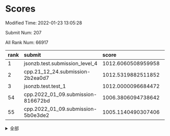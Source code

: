 # Scores

Modified Time: 2022-01-23 13:05:28

Submit Num: 207

All Rank Num: 66917

| rank |               submit               |       score        |       sigma        | pk_num |
| :--- | :--------------------------------- | :----------------- | :----------------- | :----- |
| 1    | jsonzb.test.submission_level_4     | 1012.6060508959958 | 0.8030403156488131 | 1291   |
| 2    | cpp.21_12_24.submission-2b2ea0d7   | 1012.5319882511852 | 0.7973308893475604 | 1293   |
| 3    | jsonzb.test.test_1                 | 1012.0000096684472 | 0.7925139480323231 | 1292   |
| 54   | cpp.2022_01_09.submission-816672bd | 1006.3806094738642 | 0.7522904408420146 | 1293   |
| 55   | cpp.2022_01_09.submission-5b0e3de2 | 1005.1140490307406 | 0.7146838681824966 | 1295   |


<details>
<summary>全部</summary>

| rank |                 submit                 |       score        |       sigma        | pk_num |
| :--- | :------------------------------------- | :----------------- | :----------------- | :----- |
| 1    | jsonzb.test.submission_level_4         | 1012.6060508959958 | 0.8030403156488131 | 1291   |
| 2    | cpp.21_12_24.submission-2b2ea0d7       | 1012.5319882511852 | 0.7973308893475604 | 1293   |
| 3    | jsonzb.test.test_1                     | 1012.0000096684472 | 0.7925139480323231 | 1292   |
| 4    | gobigger.level_3.submission_level_3_26 | 1011.8315377940352 | 0.7734875197484998 | 1296   |
| 5    | gobigger.level_3.submission_level_3_23 | 1011.3947397257593 | 0.7748036498082573 | 1288   |
| 6    | gobigger.level_3.submission_level_3_38 | 1011.3921615819145 | 0.7551663807375362 | 1293   |
| 7    | gobigger.level_3.submission_level_3_15 | 1011.2360144799168 | 0.8012674617571419 | 1287   |
| 8    | gobigger.level_3.submission_level_3_37 | 1011.2230711283862 | 0.7728716479192257 | 1290   |
| 9    | gobigger.level_3.submission_level_3_35 | 1011.1840469951112 | 0.793328876613079  | 1292   |
| 10   | gobigger.level_3.submission_level_3_49 | 1011.1257093319208 | 0.7891312314125813 | 1292   |
| 11   | gobigger.level_3.submission_level_3_8  | 1010.9988534460786 | 0.7524424266852829 | 1286   |
| 12   | gobigger.level_3.submission_level_3_32 | 1010.8838868669003 | 0.7984430500622962 | 1291   |
| 13   | gobigger.level_3.submission_level_3_31 | 1010.8216336804303 | 0.7526085395107885 | 1290   |
| 14   | gobigger.level_3.submission_level_3_22 | 1010.7198910138094 | 0.7637891958588222 | 1292   |
| 15   | gobigger.level_3.submission_level_3_29 | 1010.685779124082  | 0.7733175708107218 | 1296   |
| 16   | gobigger.level_3.submission_level_3_4  | 1010.6251114720081 | 0.7705534523597396 | 1294   |
| 17   | gobigger.level_3.submission_level_3_13 | 1010.5971360901776 | 0.7660617458083607 | 1295   |
| 18   | gobigger.level_3.submission_level_3_36 | 1010.4232409437399 | 0.7817966483163975 | 1294   |
| 19   | gobigger.level_3.submission_level_3_16 | 1010.3429020270049 | 0.7686488504481415 | 1297   |
| 20   | gobigger.level_3.submission_level_3_43 | 1010.3361174929294 | 0.7716203542369968 | 1292   |
| 21   | gobigger.level_3.submission_level_3_5  | 1010.281211543354  | 0.7557156082132296 | 1295   |
| 22   | gobigger.level_3.submission_level_3_20 | 1010.2724342875521 | 0.7638794324203677 | 1289   |
| 23   | gobigger.level_3.submission_level_3_44 | 1010.2574337623647 | 0.7488917855444268 | 1292   |
| 24   | gobigger.level_3.submission_level_3_6  | 1010.2366871695804 | 0.779795950680662  | 1294   |
| 25   | gobigger.level_3.submission_level_3_21 | 1010.1999535710313 | 0.793463282661578  | 1294   |
| 26   | gobigger.level_3.submission_level_3_10 | 1010.1955378471567 | 0.7738895696111402 | 1291   |
| 27   | gobigger.level_3.submission_level_3_41 | 1010.1218412079029 | 0.7399896192764732 | 1296   |
| 28   | gobigger.level_3.submission_level_3_47 | 1010.0794110368992 | 0.7546055312846711 | 1296   |
| 29   | gobigger.level_3.submission_level_3_30 | 1010.07382728262   | 0.7443431445183114 | 1299   |
| 30   | gobigger.level_3.submission_level_3_28 | 1010.0483094081004 | 0.7391792765049082 | 1295   |
| 31   | gobigger.level_3.submission_level_3_39 | 1010.0074974381257 | 0.7660504756565005 | 1297   |
| 32   | gobigger.level_3.submission_level_3_45 | 1009.9727500343503 | 0.7551982437411617 | 1299   |
| 33   | gobigger.level_3.submission_level_3_48 | 1009.9464390518364 | 0.7486369809529795 | 1292   |
| 34   | gobigger.level_3.submission_level_3_9  | 1009.876039104531  | 0.7741766519424496 | 1296   |
| 35   | gobigger.level_3.submission_level_3_7  | 1009.8100250317491 | 0.7534380896424407 | 1290   |
| 36   | gobigger.level_3.submission_level_3_17 | 1009.806987480499  | 0.7521258146472762 | 1291   |
| 37   | gobigger.level_3.submission_level_3_24 | 1009.8001900407852 | 0.751212592040835  | 1296   |
| 38   | gobigger.level_3.submission_level_3_34 | 1009.7958266666197 | 0.7590630695445689 | 1290   |
| 39   | gobigger.level_3.submission_level_3_46 | 1009.7211428908166 | 0.7406784996855547 | 1294   |
| 40   | gobigger.level_3.submission_level_3_11 | 1009.707772674052  | 0.7524918809338631 | 1287   |
| 41   | gobigger.level_3.submission_level_3_12 | 1009.6089362753816 | 0.7578790840463611 | 1293   |
| 42   | gobigger.level_3.submission_level_3_18 | 1009.2842753192384 | 0.7561845862382807 | 1290   |
| 43   | gobigger.level_3.submission_level_3_14 | 1009.234136479827  | 0.7561388551939409 | 1293   |
| 44   | gobigger.level_3.submission_level_3_40 | 1009.2023859760602 | 0.7704979075174226 | 1294   |
| 45   | gobigger.level_3.submission_level_3_27 | 1009.0614333001699 | 0.757608572763303  | 1292   |
| 46   | gobigger.level_3.submission_level_3_19 | 1009.0085786393495 | 0.7326486225201448 | 1289   |
| 47   | gobigger.level_3.submission_level_3_33 | 1008.7633112020338 | 0.7681479391011349 | 1287   |
| 48   | gobigger.level_3.submission_level_3_1  | 1008.744007344191  | 0.7466249602145003 | 1293   |
| 49   | gobigger.level_3.submission_level_3_0  | 1008.5739202099583 | 0.7378301788635242 | 1293   |
| 50   | gobigger.level_3.submission_level_3_25 | 1008.52614135359   | 0.7357422502219768 | 1293   |
| 51   | gobigger.level_3.submission_level_3_42 | 1008.211964691414  | 0.7461341339442146 | 1289   |
| 52   | gobigger.level_3.submission_level_3_2  | 1008.114527963408  | 0.7490993770111961 | 1297   |
| 53   | gobigger.level_3.submission_level_3_3  | 1008.0371680745711 | 0.7233098422849218 | 1297   |
| 54   | cpp.2022_01_09.submission-816672bd     | 1006.3806094738642 | 0.7522904408420146 | 1293   |
| 55   | cpp.2022_01_09.submission-5b0e3de2     | 1005.1140490307406 | 0.7146838681824966 | 1295   |
| 56   | gobigger.level_1.submission_level_1_7  | 1004.7562435700901 | 0.7088180137367784 | 1287   |
| 57   | gobigger.level_1.submission_level_1_23 | 1004.656459772409  | 0.731167703795232  | 1291   |
| 58   | gobigger.level_1.submission_level_1_9  | 1004.5729327047417 | 0.7174494597150972 | 1297   |
| 59   | gobigger.level_1.submission_level_1_12 | 1004.4891518678106 | 0.7149398086890706 | 1293   |
| 60   | gobigger.level_1.submission_level_1_10 | 1004.1283869627042 | 0.7255997284225658 | 1293   |
| 61   | gobigger.level_1.submission_level_1_24 | 1003.9990368686764 | 0.7007997702824101 | 1295   |
| 62   | gobigger.level_1.submission_level_1_28 | 1003.9872766328726 | 0.7194635834861662 | 1294   |
| 63   | gobigger.level_1.submission_level_1_39 | 1003.956474458873  | 0.7328618198065117 | 1292   |
| 64   | gobigger.level_1.submission_level_1_21 | 1003.935611102287  | 0.7267530421020164 | 1295   |
| 65   | gobigger.level_1.submission_level_1_11 | 1003.8939086085835 | 0.7310384371175064 | 1285   |
| 66   | gobigger.level_1.submission_level_1_43 | 1003.7674314005799 | 0.7143020738464899 | 1296   |
| 67   | gobigger.level_1.submission_level_1_3  | 1003.7616231681209 | 0.731722217800922  | 1294   |
| 68   | gobigger.level_1.submission_level_1_42 | 1003.7322409701759 | 0.715596754456275  | 1294   |
| 69   | gobigger.level_1.submission_level_1_26 | 1003.7186660129289 | 0.7248866929897487 | 1293   |
| 70   | gobigger.level_1.submission_level_1_35 | 1003.6300128905225 | 0.7078153822104226 | 1291   |
| 71   | gobigger.level_1.submission_level_1_32 | 1003.5537521706298 | 0.7115780060535674 | 1289   |
| 72   | gobigger.level_1.submission_level_1_34 | 1003.5081975793557 | 0.7287839734514385 | 1294   |
| 73   | gobigger.level_1.submission_level_1_48 | 1003.4877309181934 | 0.713584476918765  | 1294   |
| 74   | gobigger.level_1.submission_level_1_45 | 1003.322174197401  | 0.7207654508010659 | 1292   |
| 75   | gobigger.level_1.submission_level_1_13 | 1003.2635831423888 | 0.7274551557273863 | 1294   |
| 76   | gobigger.level_1.submission_level_1_19 | 1003.2559435531815 | 0.7136408692056304 | 1294   |
| 77   | gobigger.level_1.submission_level_1_6  | 1003.2000432160233 | 0.716808723960804  | 1295   |
| 78   | gobigger.level_1.submission_level_1_38 | 1003.1851153803166 | 0.7143583705179275 | 1293   |
| 79   | gobigger.level_1.submission_level_1_14 | 1003.145351584435  | 0.7246496237861633 | 1298   |
| 80   | gobigger.level_1.submission_level_1_47 | 1003.1377607797519 | 0.7118548199322562 | 1293   |
| 81   | gobigger.level_1.submission_level_1_33 | 1003.0963067508306 | 0.7067331368609612 | 1294   |
| 82   | gobigger.level_1.submission_level_1_44 | 1003.0765362917725 | 0.7110336012537095 | 1292   |
| 83   | gobigger.level_1.submission_level_1_29 | 1003.0662252808653 | 0.7159112400804007 | 1295   |
| 84   | gobigger.level_1.submission_level_1_20 | 1003.0365152358842 | 0.7161622523552943 | 1295   |
| 85   | gobigger.level_1.submission_level_1_1  | 1002.9991637467114 | 0.7238855397472383 | 1296   |
| 86   | gobigger.level_1.submission_level_1_31 | 1002.9612204153976 | 0.7104192228216452 | 1298   |
| 87   | gobigger.level_1.submission_level_1_25 | 1002.9316225915424 | 0.7166860238728945 | 1297   |
| 88   | gobigger.level_1.submission_level_1_36 | 1002.902432229337  | 0.7126853775878199 | 1294   |
| 89   | gobigger.level_1.submission_level_1_22 | 1002.870061038745  | 0.717042656989063  | 1293   |
| 90   | gobigger.level_1.submission_level_1_18 | 1002.8400690781436 | 0.7141242790008071 | 1293   |
| 91   | gobigger.level_1.submission_level_1_4  | 1002.820879695435  | 0.7193946807561932 | 1294   |
| 92   | gobigger.level_1.submission_level_1_46 | 1002.7840979382023 | 0.7241190790280094 | 1296   |
| 93   | gobigger.level_1.submission_level_1_27 | 1002.7728770975608 | 0.706126776614725  | 1290   |
| 94   | gobigger.level_1.submission_level_1_40 | 1002.7645206304833 | 0.7119341029823717 | 1295   |
| 95   | gobigger.level_1.submission_level_1_2  | 1002.7517668834479 | 0.7140016499722863 | 1288   |
| 96   | gobigger.level_1.submission_level_1_16 | 1002.5490637594158 | 0.7145820236993511 | 1297   |
| 97   | gobigger.level_1.submission_level_1_17 | 1002.5489908409406 | 0.7158610320815557 | 1290   |
| 98   | gobigger.level_1.submission_level_1_49 | 1002.5439208992009 | 0.7069682828994146 | 1290   |
| 99   | gobigger.level_1.submission_level_1_37 | 1002.4343041996651 | 0.7127438140647645 | 1289   |
| 100  | gobigger.level_1.submission_level_1_30 | 1002.2944626065947 | 0.7126208644312712 | 1295   |
| 101  | gobigger.level_1.submission_level_1_15 | 1002.2814711417587 | 0.7038156496453319 | 1292   |
| 102  | gobigger.level_1.submission_level_1_8  | 1002.2554006875032 | 0.7120560363320415 | 1289   |
| 103  | gobigger.level_1.submission_level_1_41 | 1002.2450286373071 | 0.7101100843821017 | 1294   |
| 104  | gobigger.level_1.submission_level_1_5  | 1001.9600807576517 | 0.7136326449194951 | 1299   |
| 105  | gobigger.level_1.submission_level_1_0  | 1001.7828876427257 | 0.7005026170195163 | 1288   |
| 106  | gobigger.random.submission_random_13   | 996.9399163584374  | 0.7049673484405522 | 1288   |
| 107  | gobigger.random.submission_random_22   | 996.8906791472103  | 0.7127225611194027 | 1293   |
| 108  | gobigger.random.submission_random_40   | 996.7028808532475  | 0.7105677539516808 | 1294   |
| 109  | gobigger.random.submission_random_33   | 996.6424886053982  | 0.7067873241993214 | 1292   |
| 110  | gobigger.random.submission_random_1    | 996.6390387113936  | 0.6979385060586669 | 1294   |
| 111  | gobigger.random.submission_random_47   | 996.6341935207148  | 0.7095914984234226 | 1292   |
| 112  | gobigger.random.submission_random_15   | 996.4324290649187  | 0.6975273050753882 | 1293   |
| 113  | gobigger.random.submission_random_27   | 996.3749521878324  | 0.7015998469568075 | 1293   |
| 114  | gobigger.random.submission_random_46   | 996.3587468741085  | 0.7056431010416558 | 1294   |
| 115  | gobigger.random.submission_random_10   | 996.2773832326145  | 0.7142218265304501 | 1293   |
| 116  | gobigger.random.submission_random_16   | 996.2487722045757  | 0.7286935999299543 | 1293   |
| 117  | gobigger.random.submission_random_28   | 996.2440083514239  | 0.7212890490572581 | 1297   |
| 118  | gobigger.random.submission_random_12   | 996.2433882776285  | 0.7087476314841116 | 1291   |
| 119  | gobigger.random.submission_random_38   | 996.2249965862528  | 0.7049237532433618 | 1286   |
| 120  | gobigger.random.submission_random_45   | 996.210133776098   | 0.7179024476393494 | 1296   |
| 121  | gobigger.random.submission_random_41   | 996.1393458702424  | 0.7093442511581404 | 1296   |
| 122  | gobigger.random.submission_random_30   | 996.0891934125365  | 0.7131649725899244 | 1297   |
| 123  | gobigger.random.submission_random_4    | 996.0807158988298  | 0.710813637484028  | 1289   |
| 124  | gobigger.random.submission_random_31   | 996.0750711849238  | 0.7023305160268648 | 1295   |
| 125  | gobigger.random.submission_random_35   | 996.0575409953227  | 0.7147484181793483 | 1297   |
| 126  | gobigger.random.submission_random_36   | 996.0446594893273  | 0.7258252068688739 | 1290   |
| 127  | gobigger.random.submission_random_19   | 995.9929120887551  | 0.7168075233153093 | 1293   |
| 128  | gobigger.random.submission_random_5    | 995.9924317175753  | 0.7034619283347632 | 1293   |
| 129  | gobigger.random.submission_random_37   | 995.9715460743466  | 0.7088570315044137 | 1296   |
| 130  | gobigger.random.submission_random_42   | 995.8885360499123  | 0.709190114828559  | 1295   |
| 131  | gobigger.random.submission_random_23   | 995.8691202859355  | 0.7095914109560716 | 1294   |
| 132  | gobigger.random.submission_random_18   | 995.849601631962   | 0.708154310963872  | 1291   |
| 133  | gobigger.random.submission_random_43   | 995.6939371625506  | 0.7120347544500832 | 1294   |
| 134  | gobigger.random.submission_random_14   | 995.6213042637055  | 0.6959965423872425 | 1295   |
| 135  | gobigger.random.submission_random_44   | 995.6056210589804  | 0.7221437305407047 | 1290   |
| 136  | gobigger.random.submission_random_9    | 995.5783661939114  | 0.7247659654707967 | 1297   |
| 137  | gobigger.random.submission_random_8    | 995.5485821207493  | 0.7248326099017138 | 1295   |
| 138  | gobigger.random.submission_random_11   | 995.5135894927674  | 0.7225348346191108 | 1291   |
| 139  | gobigger.random.submission_random_34   | 995.4291326069323  | 0.7281638337515981 | 1295   |
| 140  | gobigger.random.submission_random_3    | 995.4112014630791  | 0.7017550772863944 | 1290   |
| 141  | gobigger.random.submission_random_32   | 995.3701336586843  | 0.6924151158369773 | 1290   |
| 142  | gobigger.random.submission_random_25   | 995.3583481628681  | 0.718811154254914  | 1297   |
| 143  | gobigger.random.submission_random_48   | 995.3109849095649  | 0.7050248682571887 | 1293   |
| 144  | gobigger.random.submission_random_20   | 995.2945763797038  | 0.7250220609293607 | 1295   |
| 145  | gobigger.random.submission_random_21   | 995.2248405970214  | 0.7230469871592067 | 1292   |
| 146  | gobigger.random.submission_random_6    | 995.1422072889924  | 0.696847545466918  | 1293   |
| 147  | gobigger.random.submission_random_24   | 995.0069591141281  | 0.7197024551109211 | 1292   |
| 148  | gobigger.random.submission_random_17   | 994.9828044789748  | 0.7161600896458331 | 1290   |
| 149  | gobigger.random.submission_random_26   | 994.9321066492254  | 0.6946204180789259 | 1298   |
| 150  | gobigger.random.submission_random_2    | 994.8231155933494  | 0.7165968242443638 | 1291   |
| 151  | gobigger.random.submission_random_29   | 994.7614459925429  | 0.7215479186183135 | 1294   |
| 152  | gobigger.random.submission_random_7    | 994.7460153853378  | 0.7169201602750711 | 1291   |
| 153  | gobigger.random.submission_random_0    | 994.7220975258671  | 0.7222506438645847 | 1295   |
| 154  | gobigger.random.submission_random_39   | 993.9288095149878  | 0.7184221499837826 | 1292   |
| 155  | gobigger.level_2.submission_level_2_32 | 993.7631601587273  | 0.7242713836780956 | 1292   |
| 156  | gobigger.random.submission_random_49   | 993.7101488248488  | 0.7099530503132813 | 1292   |
| 157  | gobigger.level_2.submission_level_2_20 | 993.3933149208247  | 0.7310696624617105 | 1294   |
| 158  | gobigger.level_2.submission_level_2_2  | 993.3445758972503  | 0.7331465824713244 | 1292   |
| 159  | gobigger.level_2.submission_level_2_5  | 993.3355886364692  | 0.7300317618382949 | 1292   |
| 160  | gobigger.level_2.submission_level_2_30 | 993.2638785661001  | 0.7398759470784942 | 1295   |
| 161  | gobigger.level_2.submission_level_2_17 | 993.2617358760712  | 0.7334564520556681 | 1296   |
| 162  | gobigger.level_2.submission_level_2_46 | 993.1594370201591  | 0.7290873609341395 | 1295   |
| 163  | gobigger.level_2.submission_level_2_26 | 993.0521758707644  | 0.724024741715799  | 1296   |
| 164  | gobigger.level_2.submission_level_2_13 | 993.0416168672776  | 0.7204643601100944 | 1297   |
| 165  | gobigger.level_2.submission_level_2_25 | 992.8581487646015  | 0.7472505861997195 | 1292   |
| 166  | gobigger.level_2.submission_level_2_34 | 992.8125763842818  | 0.7349248468954866 | 1288   |
| 167  | gobigger.level_2.submission_level_2_14 | 992.7737402364887  | 0.7283864699519182 | 1293   |
| 168  | gobigger.level_2.submission_level_2_0  | 992.7493674392886  | 0.7378883121755762 | 1291   |
| 169  | gobigger.level_2.submission_level_2_16 | 992.6578196435006  | 0.7260210031039056 | 1286   |
| 170  | gobigger.level_2.submission_level_2_12 | 992.5770899576246  | 0.7439926597499409 | 1295   |
| 171  | gobigger.level_2.submission_level_2_49 | 992.556317697061   | 0.7379659479474627 | 1298   |
| 172  | gobigger.level_2.submission_level_2_1  | 992.5082358783214  | 0.7366372972115712 | 1295   |
| 173  | gobigger.level_2.submission_level_2_18 | 992.4986338496834  | 0.7307876277660347 | 1290   |
| 174  | gobigger.level_2.submission_level_2_21 | 992.25415755899    | 0.7267640004646067 | 1291   |
| 175  | gobigger.level_2.submission_level_2_48 | 992.1974264293084  | 0.7513636797866725 | 1294   |
| 176  | gobigger.level_2.submission_level_2_44 | 992.1586689589672  | 0.7356361480159487 | 1294   |
| 177  | gobigger.level_2.submission_level_2_47 | 992.1220028107181  | 0.7448037040787312 | 1292   |
| 178  | gobigger.level_2.submission_level_2_29 | 992.1203724354258  | 0.7532286071287101 | 1290   |
| 179  | gobigger.level_2.submission_level_2_42 | 992.1074334704783  | 0.758156797952659  | 1295   |
| 180  | gobigger.level_2.submission_level_2_38 | 992.071491937582   | 0.748557857152281  | 1292   |
| 181  | gobigger.level_2.submission_level_2_37 | 992.0546286052648  | 0.74031795251239   | 1294   |
| 182  | gobigger.level_2.submission_level_2_6  | 992.02544907882    | 0.7364239178533194 | 1294   |
| 183  | gobigger.level_2.submission_level_2_36 | 991.9597906353474  | 0.7574628201887593 | 1299   |
| 184  | gobigger.level_2.submission_level_2_15 | 991.9509993300348  | 0.7698192334585258 | 1291   |
| 185  | gobigger.level_2.submission_level_2_24 | 991.9023115203571  | 0.7533087099988142 | 1290   |
| 186  | gobigger.level_2.submission_level_2_39 | 991.8701149630356  | 0.7428992281085642 | 1298   |
| 187  | gobigger.level_2.submission_level_2_28 | 991.849658363174   | 0.7425979272572072 | 1294   |
| 188  | gobigger.level_2.submission_level_2_45 | 991.734210704206   | 0.7331807167616028 | 1296   |
| 189  | gobigger.level_2.submission_level_2_43 | 991.687333647143   | 0.7346573516062594 | 1290   |
| 190  | gobigger.level_2.submission_level_2_27 | 991.6867792122706  | 0.7445376928358247 | 1294   |
| 191  | gobigger.level_2.submission_level_2_22 | 991.6853672035469  | 0.7426506508398255 | 1293   |
| 192  | gobigger.level_2.submission_level_2_40 | 991.6292387346167  | 0.7500934890376767 | 1290   |
| 193  | gobigger.level_2.submission_level_2_35 | 991.5807555360165  | 0.7504397777711209 | 1293   |
| 194  | gobigger.level_2.submission_level_2_9  | 991.5745859560611  | 0.7363919097429844 | 1295   |
| 195  | gobigger.level_2.submission_level_2_3  | 991.5256587250329  | 0.7445051030572603 | 1288   |
| 196  | gobigger.level_2.submission_level_2_31 | 991.3961748600279  | 0.7367985830711947 | 1299   |
| 197  | gobigger.level_2.submission_level_2_23 | 991.3162251520057  | 0.7496619020480932 | 1292   |
| 198  | gobigger.level_2.submission_level_2_8  | 991.2971486533462  | 0.7595420351767033 | 1292   |
| 199  | gobigger.level_2.submission_level_2_4  | 991.2053824873344  | 0.7555902641304268 | 1297   |
| 200  | gobigger.level_2.submission_level_2_41 | 991.1900107066373  | 0.7414683166673119 | 1293   |
| 201  | gobigger.level_2.submission_level_2_7  | 991.1788252821535  | 0.7532901922281964 | 1295   |
| 202  | gobigger.level_2.submission_level_2_11 | 990.7440058991327  | 0.7679365231442197 | 1296   |
| 203  | gobigger.level_2.submission_level_2_19 | 990.489935591822   | 0.7802933899804414 | 1292   |
| 204  | gobigger.level_2.submission_level_2_10 | 990.2764848305329  | 0.7572317621839574 | 1293   |
| 205  | gobigger.level_2.submission_level_2_33 | 990.101547660224   | 0.7679765109662904 | 1293   |
| 206  | gobigger.none.submission_none_1        | 977.7990807302966  | 1.334000061470544  | 1293   |
| 207  | gobigger.none.submission_none_0        | 975.4155063253621  | 1.4395188485948571 | 1294   |

</details>